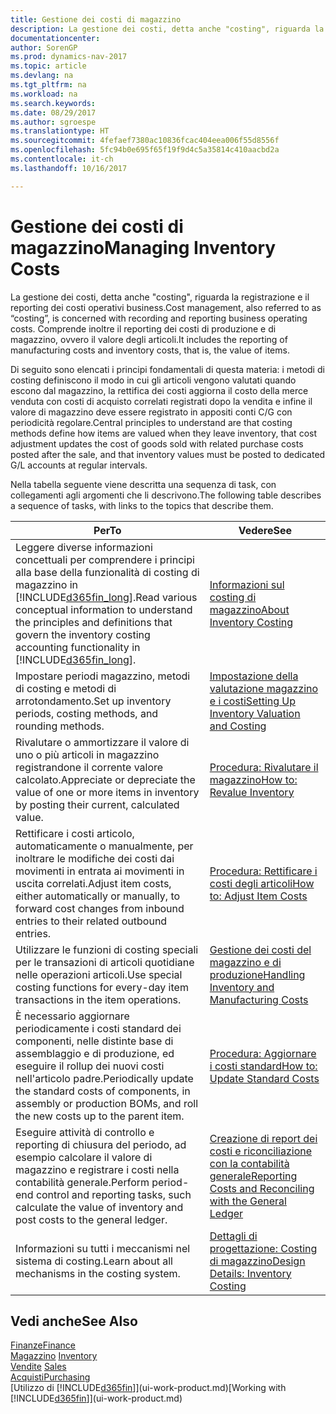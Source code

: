 ```yaml
---
title: Gestione dei costi di magazzino
description: La gestione dei costi, detta anche "costing", riguarda la registrazione e il reporting dei costi operativi business. Comprende inoltre il reporting dei costi di produzione e di magazzino, ovvero il valore degli articoli.
documentationcenter: 
author: SorenGP
ms.prod: dynamics-nav-2017
ms.topic: article
ms.devlang: na
ms.tgt_pltfrm: na
ms.workload: na
ms.search.keywords: 
ms.date: 08/29/2017
ms.author: sgroespe
ms.translationtype: HT
ms.sourcegitcommit: 4fefaef7380ac10836fcac404eea006f55d8556f
ms.openlocfilehash: 5fc94b0e695f65f19f9d4c5a35814c410aacbd2a
ms.contentlocale: it-ch
ms.lasthandoff: 10/16/2017

---
```

# <a name="managing-inventory-costs"></a><span data-ttu-id="8e6e5-104">Gestione dei costi di magazzino</span><span class="sxs-lookup"><span data-stu-id="8e6e5-104">Managing Inventory Costs</span></span>
<span data-ttu-id="8e6e5-105">La gestione dei costi, detta anche "costing", riguarda la registrazione e il reporting dei costi operativi business.</span><span class="sxs-lookup"><span data-stu-id="8e6e5-105">Cost management, also referred to as “costing”, is concerned with recording and reporting business operating costs.</span></span> <span data-ttu-id="8e6e5-106">Comprende inoltre il reporting dei costi di produzione e di magazzino, ovvero il valore degli articoli.</span><span class="sxs-lookup"><span data-stu-id="8e6e5-106">It includes the reporting of manufacturing costs and inventory costs, that is, the value of items.</span></span>   

<span data-ttu-id="8e6e5-107">Di seguito sono elencati i principi fondamentali di questa materia: i metodi di costing definiscono il modo in cui gli articoli vengono valutati quando escono dal magazzino, la rettifica dei costi aggiorna il costo della merce venduta con costi di acquisto correlati registrati dopo la vendita e infine il valore di magazzino deve essere registrato in appositi conti C/G con periodicità regolare.</span><span class="sxs-lookup"><span data-stu-id="8e6e5-107">Central principles to understand are that costing methods define how items are valued when they leave inventory, that cost adjustment updates the cost of goods sold with related purchase costs posted after the sale, and that inventory values must be posted to dedicated G/L accounts at regular intervals.</span></span>

<span data-ttu-id="8e6e5-108">Nella tabella seguente viene descritta una sequenza di task, con collegamenti agli argomenti che li descrivono.</span><span class="sxs-lookup"><span data-stu-id="8e6e5-108">The following table describes a sequence of tasks, with links to the topics that describe them.</span></span>

|<span data-ttu-id="8e6e5-109">**Per**</span><span class="sxs-lookup"><span data-stu-id="8e6e5-109">**To**</span></span>|<span data-ttu-id="8e6e5-110">**Vedere**</span><span class="sxs-lookup"><span data-stu-id="8e6e5-110">**See**</span></span>|  
|------------|-------------|  
|<span data-ttu-id="8e6e5-111">Leggere diverse informazioni concettuali per comprendere i principi alla base della funzionalità di costing di magazzino in [!INCLUDE[d365fin_long](includes/d365fin_long_md.md)].</span><span class="sxs-lookup"><span data-stu-id="8e6e5-111">Read various conceptual information to understand the principles and definitions that govern the inventory costing accounting functionality in [!INCLUDE[d365fin_long](includes/d365fin_long_md.md)].</span></span>|[<span data-ttu-id="8e6e5-112">Informazioni sul costing di magazzino</span><span class="sxs-lookup"><span data-stu-id="8e6e5-112">About Inventory Costing</span></span>](finance-learn-about-costing.md)|  
|<span data-ttu-id="8e6e5-113">Impostare periodi magazzino, metodi di costing e metodi di arrotondamento.</span><span class="sxs-lookup"><span data-stu-id="8e6e5-113">Set up inventory periods, costing methods, and rounding methods.</span></span>|[<span data-ttu-id="8e6e5-114">Impostazione della valutazione magazzino e i costi</span><span class="sxs-lookup"><span data-stu-id="8e6e5-114">Setting Up Inventory Valuation and Costing</span></span>](finance-set-up-inventory-valuation-and-costing.md)|
|<span data-ttu-id="8e6e5-115">Rivalutare o ammortizzare il valore di uno o più articoli in magazzino registrandone il corrente valore calcolato.</span><span class="sxs-lookup"><span data-stu-id="8e6e5-115">Appreciate or depreciate the value of one or more items in inventory by posting their current, calculated value.</span></span>|[<span data-ttu-id="8e6e5-116">Procedura: Rivalutare il magazzino</span><span class="sxs-lookup"><span data-stu-id="8e6e5-116">How to: Revalue Inventory</span></span>](inventory-how-revalue-inventory.md)|
|<span data-ttu-id="8e6e5-117">Rettificare i costi articolo, automaticamente o manualmente, per inoltrare le modifiche dei costi dai movimenti in entrata ai movimenti in uscita correlati.</span><span class="sxs-lookup"><span data-stu-id="8e6e5-117">Adjust item costs, either automatically or manually, to forward cost changes from inbound entries to their related outbound entries.</span></span>|[<span data-ttu-id="8e6e5-118">Procedura: Rettificare i costi degli articoli</span><span class="sxs-lookup"><span data-stu-id="8e6e5-118">How to: Adjust Item Costs</span></span>](inventory-how-adjust-item-costs.md)|
|<span data-ttu-id="8e6e5-119">Utilizzare le funzioni di costing speciali per le transazioni di articoli quotidiane nelle operazioni articoli.</span><span class="sxs-lookup"><span data-stu-id="8e6e5-119">Use special costing functions for every-day item transactions in the item operations.</span></span>|[<span data-ttu-id="8e6e5-120">Gestione dei costi del magazzino e di produzione</span><span class="sxs-lookup"><span data-stu-id="8e6e5-120">Handling Inventory and Manufacturing Costs</span></span>](finance-handle-inventory-and-manufacturing-costs.md)|  
|<span data-ttu-id="8e6e5-121">È necessario aggiornare periodicamente i costi standard dei componenti, nelle distinte base di assemblaggio e di produzione, ed eseguire il rollup dei nuovi costi nell'articolo padre.</span><span class="sxs-lookup"><span data-stu-id="8e6e5-121">Periodically update the standard costs of components, in assembly or production BOMs, and roll the new costs up to the parent item.</span></span>|[<span data-ttu-id="8e6e5-122">Procedura: Aggiornare i costi standard</span><span class="sxs-lookup"><span data-stu-id="8e6e5-122">How to: Update Standard Costs</span></span>](finance-how-to-update-standard-costs.md)|
|<span data-ttu-id="8e6e5-123">Eseguire attività di controllo e reporting di chiusura del periodo, ad esempio calcolare il valore di magazzino e registrare i costi nella contabilità generale.</span><span class="sxs-lookup"><span data-stu-id="8e6e5-123">Perform period-end control and reporting tasks, such calculate the value of inventory and post costs to the general ledger.</span></span>|[<span data-ttu-id="8e6e5-124">Creazione di report dei costi e riconciliazione con la contabilità generale</span><span class="sxs-lookup"><span data-stu-id="8e6e5-124">Reporting Costs and Reconciling with the General Ledger</span></span>](finance-report-costs-and-reconcile-with-the-general-ledger.md)|  
|<span data-ttu-id="8e6e5-125">Informazioni su tutti i meccanismi nel sistema di costing.</span><span class="sxs-lookup"><span data-stu-id="8e6e5-125">Learn about all mechanisms in the costing system.</span></span>|[<span data-ttu-id="8e6e5-126">Dettagli di progettazione: Costing di magazzino</span><span class="sxs-lookup"><span data-stu-id="8e6e5-126">Design Details: Inventory Costing</span></span>](design-details-inventory-costing.md)|  

## <a name="see-also"></a><span data-ttu-id="8e6e5-127">Vedi anche</span><span class="sxs-lookup"><span data-stu-id="8e6e5-127">See Also</span></span>  
 [<span data-ttu-id="8e6e5-128">Finanze</span><span class="sxs-lookup"><span data-stu-id="8e6e5-128">Finance</span></span>](finance.md)  
 <span data-ttu-id="8e6e5-129">[Magazzino](inventory-manage-inventory.md) </span><span class="sxs-lookup"><span data-stu-id="8e6e5-129">[Inventory](inventory-manage-inventory.md) </span></span>  
 <span data-ttu-id="8e6e5-130">[Vendite](sales-manage-sales.md) </span><span class="sxs-lookup"><span data-stu-id="8e6e5-130">[Sales](sales-manage-sales.md) </span></span>  
 [<span data-ttu-id="8e6e5-131">Acquisti</span><span class="sxs-lookup"><span data-stu-id="8e6e5-131">Purchasing</span></span>](purchasing-manage-purchasing.md)  
 <span data-ttu-id="8e6e5-132">[Utilizzo di [!INCLUDE[d365fin](includes/d365fin_md.md)]](ui-work-product.md)</span><span class="sxs-lookup"><span data-stu-id="8e6e5-132">[Working with [!INCLUDE[d365fin](includes/d365fin_md.md)]](ui-work-product.md)</span></span>

